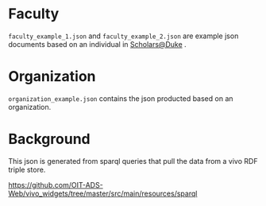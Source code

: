 # Faculty

`faculty_example_1.json` and `faculty_example_2.json` are example json documents
based on an individual in [Scholars@Duke](http://scholars.duke.edu) .

# Organization

`organization_example.json` contains the json producted based on an organization.

# Background

This json is generated from sparql queries that pull the data from a vivo RDF
triple store.

https://github.com/OIT-ADS-Web/vivo_widgets/tree/master/src/main/resources/sparql